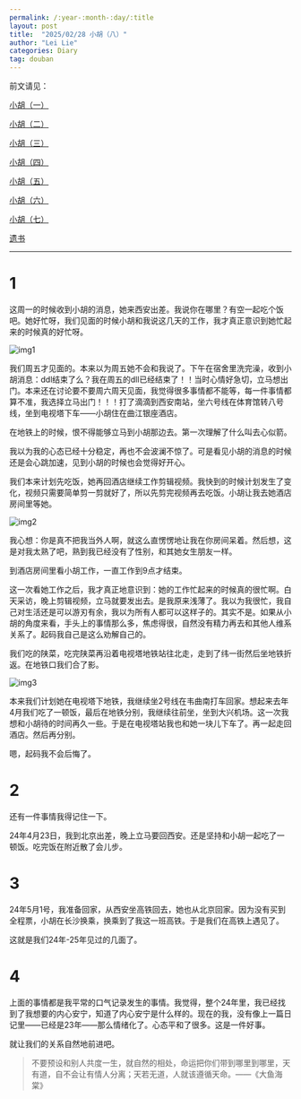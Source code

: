 ```yaml
---
permalink: /:year-:month-:day/:title
layout: post
title:  "2025/02/28 小胡（八）"
author: "Lei Lie"
categories: Diary
tag: douban
---
```



前文请见：

[小胡（一）](https://luwin1127.github.io/2020-01-19/Diary-Hu)

[小胡（二）](https://luwin1127.github.io/2023-02-15/Diary-Hu)

[小胡（三）](https://luwin1127.github.io/2023-04-02/Diary-Hu)

[小胡（四）](https://luwin1127.github.io/2023-06-24/Diary-Hu)

[小胡（五）](https://luwin1127.github.io/2023-07-18/Diary-Hu)

[小胡（六）](https://luwin1127.github.io/2023-08-28/Diary-Hu)

[小胡（七）](https://luwin1127.github.io/2023-09-22/Diary-Hu)

[遗书](https://leilie.top/2023-02-13/Diary)

---

# 1

这周一的时候收到小胡的消息，她来西安出差。我说你在哪里？有空一起吃个饭吧。她好忙呀，我们见面的时候小胡和我说这几天的工作，我才真正意识到她忙起来的时候真的好忙呀。

![img1](./../images/img-2025-02-28/img1.jpg)

我们周五才见面的。本来以为周五她不会和我说了。下午在宿舍里洗完澡，收到小胡消息：ddl结束了么？我在周五的dll已经结束了！！当时心情好急切，立马想出门。本来还在讨论要不要周六周天见面，我觉得很多事情都不能等，每一件事情都算不准，我选择立马出门！！！打了滴滴到西安南站，坐六号线在体育馆转八号线，坐到电视塔下车——小胡住在曲江银座酒店。

在地铁上的时候，恨不得能够立马到小胡那边去。第一次理解了什么叫去心似箭。

我以为我的心态已经十分稳定，再也不会波澜不惊了。可是看见小胡的消息的时候还是会心跳加速，见到小胡的时候也会觉得好开心。

我们本来计划先吃饭，她再回酒店继续工作剪辑视频。我快到的时候计划发生了变化，视频只需要简单剪一剪就好了，所以先剪完视频再去吃饭。小胡让我去她酒店房间里等她。

![img2](./../images/img-2025-02-28/img2.jpg)

我心想：你是真不把我当外人啊，就这么直愣愣地让我在你房间呆着。然后想，这是对我太熟了吧，熟到我已经没有了性别，和其她女生朋友一样。

到酒店房间里看小胡工作，一直工作到9点才结束。

这一次看她工作之后，我才真正地意识到：她的工作忙起来的时候真的很忙啊。白天采访，晚上剪辑视频，立马就要发出去。是我原来浅薄了。我以为我很忙，我自己对生活还是可以游刃有余，我以为所有人都可以这样子的。其实不是。如果从小胡的角度来看，手头上的事情那么多，焦虑得很，自然没有精力再去和其他人维系关系了。起码我自己是这么劝解自己的。

我们吃的陕菜，吃完陕菜再沿着电视塔地铁站往北走，走到了纬一街然后坐地铁折返。在地铁口我们合了影。

![img3](./../images/img-2025-02-28/img3.jpg)

本来我们计划她在电视塔下地铁，我继续坐2号线在韦曲南打车回家。想起来去年4月我们吃了一顿饭，最后在地铁分别，我继续往前坐，坐到大兴机场。这一次我想和小胡待的时间再久一些。于是在电视塔站我也和她一块儿下车了。再一起走回酒店。然后再分别。

嗯，起码我不会后悔了。

# 2

还有一件事情我得记住一下。

24年4月23日，我到北京出差，晚上立马要回西安。还是坚持和小胡一起吃了一顿饭。吃完饭在附近散了会儿步。

# 3

24年5月1号，我准备回家，从西安坐高铁回去，她也从北京回家。因为没有买到全程票，小胡在长沙换乘，换乘到了我这一班高铁。于是我们在高铁上遇见了。

这就是我们24年-25年见过的几面了。

# 4

上面的事情都是我平常的口气记录发生的事情。我觉得，整个24年里，我已经找到了我想要的内心安宁，知道了内心安宁是什么样的。现在的我，没有像上一篇日记里——已经是23年——那么情绪化了。心态平和了很多。这是一件好事。

就让我们的关系自然地前进吧。

> 不要预设和别人共度一生，就自然的相处，命运把你们带到哪里到哪里，天有道，自不会让有情人分离；天若无道，人就该遵循天命。——《大鱼海棠》
